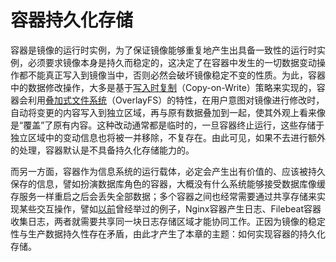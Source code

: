# 容器持久化存储

容器是镜像的运行时实例，为了保证镜像能够重复地产生出具备一致性的运行时实例，必须要求镜像本身是持久而稳定的，这决定了在容器中发生的一切数据变动操作都不能真正写入到镜像当中，否则必然会破坏镜像稳定不变的性质。为此，容器中的数据修改操作，大多是基于[写入时复制](https://en.wikipedia.org/wiki/Copy-on-write)（Copy-on-Write）策略来实现的，容器会利用[叠加式文件系统](https://en.wikipedia.org/wiki/OverlayFS)（OverlayFS）的特性，在用户意图对镜像进行修改时，自动将变更的内容写入到独立区域，再与原有数据叠加到一起，使其外观上看来像是“覆盖”了原有内容。这种改动通常都是临时的，一旦容器终止运行，这些存储于独立区域中的变动信息也将被一并移除，不复存在。由此可见，如果不去进行额外的处理，容器默认是不具备持久化存储能力的。

而另一方面，容器作为信息系统的运行载体，必定会产生出有价值的、应该被持久保存的信息，譬如扮演数据库角色的容器，大概没有什么系统能够接受数据库像缓存服务一样重启之后会丢失全部数据；多个容器之间也经常需要通过共享存储来实现某些交互操作，譬如[以前](/immutable-infrastructure/container/container-build-system.html)曾经举过的例子，Nginx容器产生日志、Filebeat容器收集日志，两者就需要共享同一块日志存储区域才能协同工作。正因为镜像的稳定性与生产数据持久性存在矛盾，由此才产生了本章的主题：如何实现容器的持久化存储。